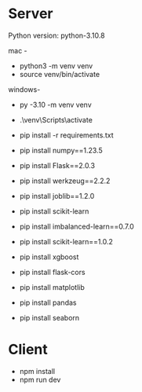 # Server

Python version: python-3.10.8

mac -

- python3 -m venv venv
- source venv/bin/activate

windows-

- py -3.10 -m venv venv
- .\venv\Scripts\activate

- pip install -r requirements.txt
- pip install numpy==1.23.5
- pip install Flask==2.0.3
- pip install werkzeug==2.2.2
- pip install joblib==1.2.0
- pip install scikit-learn
- pip install imbalanced-learn==0.7.0
- pip install scikit-learn==1.0.2
- pip install xgboost
- pip install flask-cors
- pip install matplotlib
- pip install pandas
- pip install seaborn

# Client

- npm install
- npm run dev
